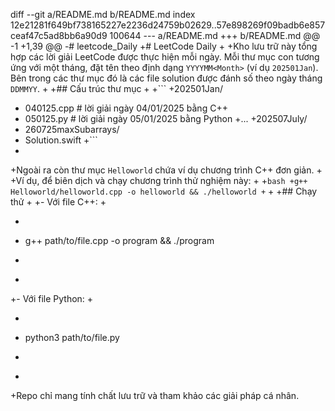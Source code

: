 diff --git a/README.md b/README.md
index 12e21281f649bf738165227e2236d24759b02629..57e898269f09badb6e857ceaf47c5ad8bb6a90d9 100644
--- a/README.md
+++ b/README.md
@@ -1 +1,39 @@
-# leetcode_Daily
+# LeetCode Daily
+
+Kho lưu trữ này tổng hợp các lời giải LeetCode được thực hiện mỗi ngày. Mỗi thư mục con tương ứng với một tháng, đặt tên theo định dạng `YYYYMM<Month>` (ví dụ `202501Jan`). Bên trong các thư mục đó là các file solution được đánh số theo ngày tháng `DDMMYY`.
+
+## Cấu trúc thư mục
+
+```
+202501Jan/
+  040125.cpp   # lời giải ngày 04/01/2025 bằng C++
+  050125.py    # lời giải ngày 05/01/2025 bằng Python
+...
+202507July/
+  260725maxSubarrays/
+    Solution.swift
+```
+
+Ngoài ra còn thư mục `Helloworld` chứa ví dụ chương trình C++ đơn giản.
+
+Ví dụ, để biên dịch và chạy chương trình thử nghiệm này:
+
+```bash
+g++ Helloworld/helloworld.cpp -o helloworld && ./helloworld
+```
+
+## Chạy thử
+
+- Với file C++:
+
+  ```bash
+  g++ path/to/file.cpp -o program && ./program
+  ```
+
+- Với file Python:
+
+  ```bash
+  python3 path/to/file.py
+  ```
+
+Repo chỉ mang tính chất lưu trữ và tham khảo các giải pháp cá nhân.
